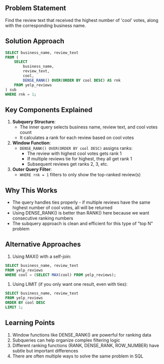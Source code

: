 ## Problem Statement

Find the review text that received the highest number of 'cool' votes, along with the corresponding business name.

## Solution Approach

```SQL
SELECT business_name, review_text
FROM (
    SELECT
        business_name,
        review_text,
        cool,
        DENSE_RANK() OVER(ORDER BY cool DESC) AS rnk
    FROM yelp_reviews
) sub
WHERE rnk = 1;
```

## Key Components Explained

1. **Subquery Structure**:
    - The inner query selects business name, review text, and cool votes count
    - It calculates a rank for each review based on cool votes
2. **Window Function**:
    - `DENSE_RANK() OVER(ORDER BY cool DESC)` assigns ranks:
        - The review with highest cool votes gets rank 1
        - If multiple reviews tie for highest, they all get rank 1
        - Subsequent reviews get ranks 2, 3, etc.
3. **Outer Query Filter**:
    - `WHERE rnk = 1` filters to only show the top-ranked review(s)

## Why This Works

- The query handles ties properly - if multiple reviews have the same highest number of cool votes, all will be returned
- Using DENSE_RANK() is better than RANK() here because we want consecutive ranking numbers
- The subquery approach is clean and efficient for this type of "top N" problem

## Alternative Approaches

1. Using MAX() with a self-join:

```SQL
SELECT business_name, review_text
FROM yelp_reviews
WHERE cool = (SELECT MAX(cool) FROM yelp_reviews);
```

1. Using LIMIT (if you only want one result, even with ties):

```SQL
SELECT business_name, review_text
FROM yelp_reviews
ORDER BY cool DESC
LIMIT 1;
```

## Learning Points

1. Window functions like DENSE_RANK() are powerful for ranking data
2. Subqueries can help organize complex filtering logic
3. Different ranking functions (RANK, DENSE_RANK, ROW_NUMBER) have subtle but important differences
4. There are often multiple ways to solve the same problem in SQL